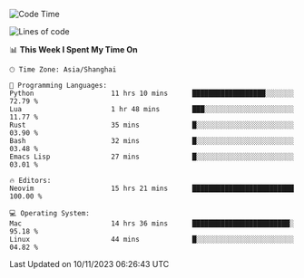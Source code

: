 <!--START_SECTION:waka-->
![Code Time](http://img.shields.io/badge/Code%20Time-1%2C658%20hrs%2055%20mins-blue)

![Lines of code](https://img.shields.io/badge/From%20Hello%20World%20I%27ve%20Written-288.3%20thousand%20lines%20of%20code-blue)

📊 **This Week I Spent My Time On** 

```text
🕑︎ Time Zone: Asia/Shanghai

💬 Programming Languages: 
Python                   11 hrs 10 mins      ██████████████████░░░░░░░   72.79 % 
Lua                      1 hr 48 mins        ███░░░░░░░░░░░░░░░░░░░░░░   11.77 % 
Rust                     35 mins             █░░░░░░░░░░░░░░░░░░░░░░░░   03.90 % 
Bash                     32 mins             █░░░░░░░░░░░░░░░░░░░░░░░░   03.48 % 
Emacs Lisp               27 mins             █░░░░░░░░░░░░░░░░░░░░░░░░   03.01 % 

🔥 Editors: 
Neovim                   15 hrs 21 mins      █████████████████████████   100.00 % 

💻 Operating System: 
Mac                      14 hrs 36 mins      ████████████████████████░   95.18 % 
Linux                    44 mins             █░░░░░░░░░░░░░░░░░░░░░░░░   04.82 % 
```


 Last Updated on 10/11/2023 06:26:43 UTC
<!--END_SECTION:waka-->
